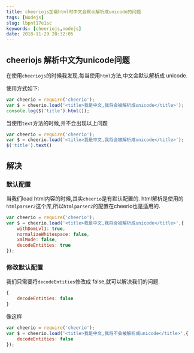 ```yaml
---
title: cheeriojs加载html时中文会默认解析成unicode的问题
tags: [Nodejs]
slug: lbpnt17e1sc
keywords: [cheeriojs,nodejs]
date: 2018-11-29 20:32:05
---
```


## cheeriojs 解析中文为unicode问题
在使用`cheeriojs`的时候我发现,每当使用`html`方法,中文会默认解析成 unicode.

使用方式如下:

```js
var cheerio = require('cheerio');
var $ = cheerio.load('<title>我是中文,我将会被解析成unicode</title>');
console.log($('title').html());
```


当使用`text`方法的时候,并不会出现以上问题

```js
var cheerio = require('cheerio');
var $ = cheerio.load('<title>我是中文,我将会被解析成unicode</title>');
$('title').text()
```


## 解决

### 默认配置

当我们load html内容的时候,其实`cheerio`是有默认配置的.
html解析是使用的`htmlparser2`这个库,所以`htmlparser2`的配置在cheerio也是适用的.
```js
var cheerio = require('cheerio');
var $ = cheerio.load('<title>我是中文,我将会被解析成unicode</title>',{
    withDomLvl1: true,
    normalizeWhitespace: false,
    xmlMode: false,
    decodeEntities: true
});
```

### 修改默认配置
我们只需要将`decodeEntities`修改成 false,就可以解决我们的问题.
```js
{
    decodeEntities: false
}
```


像这样
```js
var cheerio = require('cheerio');
var $ = cheerio.load('<title>我是中文,我将不会被解析成unicode</title>',{
    decodeEntities: false
});
```